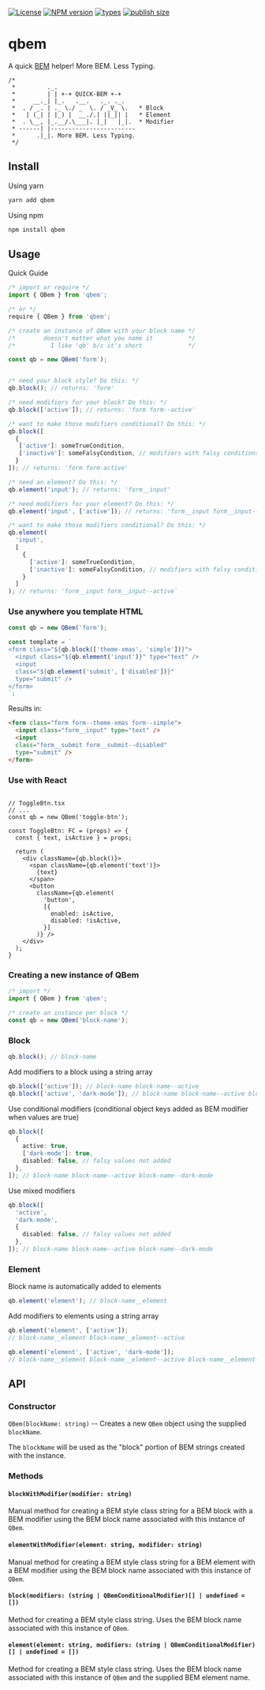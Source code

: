 [![License](https://badgen.net/npm/license/qbem)](https://www.npmjs.com/package/qbem)
[![NPM version](https://badgen.net/npm/v/qbem)](https://www.npmjs.com/package/qbem)
[![types](https://badgen.net/npm/types/qbem)](https://www.npmjs.com/package/qbem)
[![publish size](https://badgen.net/packagephobia/publish/qbem)](https://www.npmjs.com/package/qbem)

# qbem
A quick [BEM][BEM] helper! More BEM. Less Typing.

```text
/*
 *         ._.
 *         | | +-+ QUICK-BEM +-+
 *     __._| |_.   .__.   ._. ._.
 *  . / _. | ._ \./ _  \. / _V_ \.   * Block
 *   | (_| | |_) |  __./.| ||_|| |   * Element
 *  . \__, |_.__/.\___|. |_|   |_|.  * Modifier
 * ------| |------------------------
 *      .|_|. More BEM. Less Typing.
 */
```

## Install

Using yarn

```bash
yarn add qbem
```

Using npm

```bash
npm install qbem
```

## Usage

Quick Guide

```ts
/* import or require */
import { QBem } from 'qbem';

/* or */
require { QBem } from 'qbem';

/* create an instance of QBem with your block name */
/*        doesn't matter what you name it          */
/*          I like 'qb' b/c it's short             */

const qb = new QBem('form');


/* need your block style? Do this: */
qb.block(); // returns: 'form'

/* need modifiers for your block? Do this: */
qb.block(['active']); // returns: 'form form--active'

/* want to make those modifiers conditional? Do this: */
qb.block([
  {
   ['active']: someTrueCondition,
   ['inactive']: someFalsyCondition, // modifiers with falsy conditions won't be added
  }
]); // returns: 'form form-active'

/* need an element? Do this: */
qb.element('input'); // returns: 'form__input'

/* need modifiers for your element? Do this: */
qb.element('input', ['active']); // returns: 'form__input form__input--active'

/* want to make those modifiers conditional? Do this: */
qb.element(
  'input',
  [
    {
      ['active']: someTrueCondition,
      ['inactive']: someFalsyCondition, // modifiers with falsy conditions won't be added
    }
  ]
); // returns: 'form__input form__input--active`
```

### Use anywhere you template HTML

```ts
const qb = new QBem('form');

const template = `
<form class="${qb.block(['theme-xmas', 'simple'])}">
  <input class="${qb.element('input')}" type="text" />
  <input
  class="${qb.element('submit', ['disabled'])}"
  type="submit" />
</form>
`;
```

Results in:
```html
<form class="form form--theme-xmas form--simple">
  <input class="form__input" type="text" />
  <input
  class="form__submit form__submit--disabled"
  type="submit" />
</form>
```

### Use with React
```tsx

// ToggleBtn.tsx
// ...
const qb = new QBem('toggle-btn');

const ToggleBtn: FC = (props) => {
  const { text, isActive } = props;

  return (
    <div className={qb.block()}>
      <span className={qb.element('text')}>
        {text}
      </span>
      <button
        className={qb.element(
          'button',
          [{
            enabled: isActive,
            disabled: !isActive,
          }]
        )} />
    </div>
  );
}
```

### Creating a new instance of QBem
```ts
/* import */
import { QBem } from 'qbem';

/* create an instance per block */
const qb = new QBem('block-name');
```

### Block

```ts
qb.block(); // block-name
```

Add modifiers to a block using a string array

```ts
qb.block(['active']); // block-name block-name--active
qb.block(['active', 'dark-mode']); // block-name block-name--active block-name--dark-mode
```

Use conditional modifiers (conditional object keys added as BEM modifier when values are true)

```ts
qb.block([
  {
    active: true,
    ['dark-mode']: true,
    disabled: false, // falsy values not added
  },
]); // block-name block-name--active block-name--dark-mode
```

Use mixed modifiers

```ts
qb.block([
  'active',
  'dark-mode',
  {
    disabled: false, // falsy values not added
  },
]); // block-name block-name--active block-name--dark-mode
```

### Element
Block name is automatically added to elements

```ts
qb.element('element'); // block-name__element
```

Add modifiers to elements using a string array
```ts
qb.element('element', ['active']);
// block-name__element block-name__element--active

qb.element('element', ['active', 'dark-mode']);
// block-name__element block-name__element--active block-name__element--dark-mode
```

## API

### Constructor

`QBem(blockName: string)` -- Creates a new `QBem` object using the supplied `blockName`.

The `blockName` will be used as the "block" portion of BEM strings created with the instance.

### Methods

#### `blockWithModifier(modifier: string)`

Manual method for creating a BEM style class string for a BEM block with a BEM modifier using the BEM block name associated with this instance of `QBem`.

#### `elementWithModifier(element: string, modifider: string)`

Manual method for creating a BEM style class string for a BEM element with a BEM modifier using the BEM block name associated with this instance of `QBem`.

#### `block(modifiers: (string | QBemConditionalModifier)[] | undefined = []) `

Method for creating a BEM style class string. Uses the BEM block name associated with this instance of `QBem`.

#### `element(element: string, modifiers: (string | QBemConditionalModifier)[] | undefined = [])`

Method for creating a BEM style class string. Uses the BEM block name associated with this instance of `QBem` and the supplied BEM element name.

[BEM]: http://getbem.com/naming/
